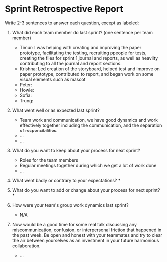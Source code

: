 
# Sprint Retrospective Report


Write 2-3 sentences to answer each question, except as labeled:

1. What did each team member do last sprint? (one sentence per team member)
    * Timur: I was helping with creating and improving the paper prototype, facilitating the testing, recruiting ppeople for tests, creating the files for sprint 1 journal and reports, as well as heavilty contributing to all the journal and report sections.
    * Krishna: Led creation of the storyboard, helped test and improve on paper prototype, contributed to report, and began work on some visual elements such as mascot
    * Peter:
    * Howie:
    * Sofia:
    * Trung:
2. What went well or as expected last sprint?
    * Team work and communication, we have good dynamics and work effectively together including the communication, and the separation of responsibilities.
    * ...
    * ...
3. What do you want to keep about your process for next sprint?
    * Roles for the team members
    * Regular meetings together during which we get a lot of work done
    * ...

4. What went badly or contrary to your expectations?
    * 
5. What do you want to add or change about your process for next sprint?
    * 
6. How were your team's group work dynamics last sprint?
    * N/A
7. Now would be a good time for some real talk discussing any miscommunication, confusion, or interpersonal friction that happened in the past week. Be open and honest with your teammates and try to clear the air between yourselves as an investment in your future harmonious collaboration.
    * ...

